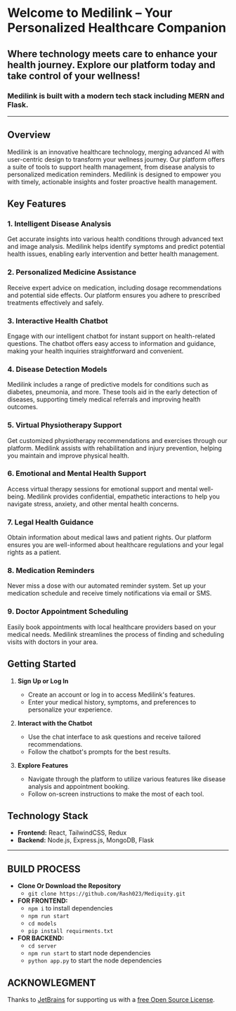 # Welcome to Medilink – Your Personalized Healthcare Companion

## Where technology meets care to enhance your health journey. Explore our platform today and take control of your wellness!



### Medilink is built with a modern tech stack including MERN and Flask.

---

## Overview

Medilink is an innovative healthcare technology, merging advanced AI with user-centric design to transform your wellness journey. Our platform offers a suite of tools to support health management, from disease analysis to personalized medication reminders. Medilink is designed to empower you with timely, actionable insights and foster proactive health management.

## Key Features

### 1. Intelligent Disease Analysis

Get accurate insights into various health conditions through advanced text and image analysis. Medilink helps identify symptoms and predict potential health issues, enabling early intervention and better health management.

### 2. Personalized Medicine Assistance

Receive expert advice on medication, including dosage recommendations and potential side effects. Our platform ensures you adhere to prescribed treatments effectively and safely.

### 3. Interactive Health Chatbot

Engage with our intelligent chatbot for instant support on health-related questions. The chatbot offers easy access to information and guidance, making your health inquiries straightforward and convenient.

### 4. Disease Detection Models

Medilink includes a range of predictive models for conditions such as diabetes, pneumonia, and more. These tools aid in the early detection of diseases, supporting timely medical referrals and improving health outcomes.

### 5. Virtual Physiotherapy Support

Get customized physiotherapy recommendations and exercises through our platform. Medilink assists with rehabilitation and injury prevention, helping you maintain and improve physical health.

### 6. Emotional and Mental Health Support

Access virtual therapy sessions for emotional support and mental well-being. Medilink provides confidential, empathetic interactions to help you navigate stress, anxiety, and other mental health concerns.

### 7. Legal Health Guidance

Obtain information about medical laws and patient rights. Our platform ensures you are well-informed about healthcare regulations and your legal rights as a patient.

### 8. Medication Reminders

Never miss a dose with our automated reminder system. Set up your medication schedule and receive timely notifications via email or SMS.

### 9. Doctor Appointment Scheduling

Easily book appointments with local healthcare providers based on your medical needs. Medilink streamlines the process of finding and scheduling visits with doctors in your area.

## Getting Started

1. **Sign Up or Log In**
   - Create an account or log in to access Medilink's features.
   - Enter your medical history, symptoms, and preferences to personalize your experience.

2. **Interact with the Chatbot**
   - Use the chat interface to ask questions and receive tailored recommendations.
   - Follow the chatbot's prompts for the best results.

3. **Explore Features**
   - Navigate through the platform to utilize various features like disease analysis and appointment booking.
   - Follow on-screen instructions to make the most of each tool.

## Technology Stack

- **Frontend:** React, TailwindCSS, Redux
- **Backend:** Node.js, Express.js, MongoDB, Flask

---



## BUILD PROCESS

- <b>Clone Or Download the Repository</b>
  - `git clone https://github.com/Rash023/Mediquity.git`
- <b>FOR FRONTEND:</b>
  - `npm i` to install dependencies
  - `npm run start`
  - `cd models`
  - `pip install requirments.txt`
- <b>FOR BACKEND:</b>
  - `cd server`
  - `npm run start` to start node dependencies
  - `python app.py` to start the node dependencies



## ACKNOWLEGMENT

Thanks to [JetBrains](https://www.jetbrains.com) for supporting us with a [free Open Source License](https://www.jetbrains.com/buy/opensource).
